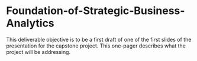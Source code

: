 # Foundation-of-Strategic-Business-Analytics

This deliverable objective is to be a first draft of one of the first slides of the presentation for the capstone project. This one-pager  describes what the project will be addressing. 
